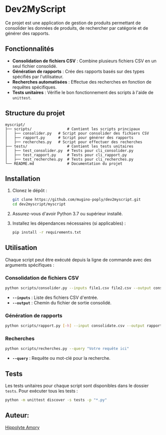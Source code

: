 # Dev2MyScript

Ce projet est une application de gestion de produits permettant de consolider les données de produits, de rechercher par catégorie et de générer des rapports.

## Fonctionnalités

- **Consolidation de fichiers CSV** : Combine plusieurs fichiers CSV en un seul fichier consolidé.
- **Génération de rapports** : Crée des rapports basés sur des types spécifiés par l'utilisateur.
- **Recherches automatisées** : Effectue des recherches en fonction de requêtes spécifiques.
- **Tests unitaires** : Vérifie le bon fonctionnement des scripts à l'aide de `unittest`.

## Structure du projet

```
myscript/
├── scripts/                # Contient les scripts principaux
│   ├── consolider.py   # Script pour consolider des fichiers CSV
│   ├── rapport.py      # Script pour générer des rapports
│   ├── recherches.py   # Script pour effectuer des recherches
├── tests/                  # Contient les tests unitaires
│   ├── test_consolider.py  # Tests pour cli_consolider.py
│   ├── test_rapport.py     # Tests pour cli_rapport.py
│   ├── test_recherches.py  # Tests pour cli_recherches.py
└── README.md               # Documentation du projet
```

## Installation

1. Clonez le dépôt :
   ```bash
   git clone https://github.com/mugino-poply/dev2myscript.git
   cd dev2myscript/myscript
   ```
2. Assurez-vous d'avoir Python 3.7 ou supérieur installé.

3. Installez les dépendances nécessaires (si applicables) :
   ```bash
   pip install -r requirements.txt
   ```

## Utilisation

Chaque script peut être exécuté depuis la ligne de commande avec des arguments spécifiques :

### Consolidation de fichiers CSV

```bash
python scripts/consolider.py --inputs file1.csv file2.csv --output consolidate.csv
```
- **`--inputs`** : Liste des fichiers CSV d'entrée.
- **`--output`** : Chemin du fichier de sortie consolidé.

### Génération de rapports

```bash
python scripts/rapport.py [-h] --input consolidate.csv --output rapport.csv
```

### Recherches

```bash
python scripts/recherches.py --query "Votre requête ici"
```
- **`--query`** : Requête ou mot-clé pour la recherche.

## Tests

Les tests unitaires pour chaque script sont disponibles dans le dossier `tests`. Pour exécuter tous les tests :

```bash
python -m unittest discover -s tests -p "*.py"
```

## Auteur:

[Hippolyte Amory](https://github.com/mugino-poply)
